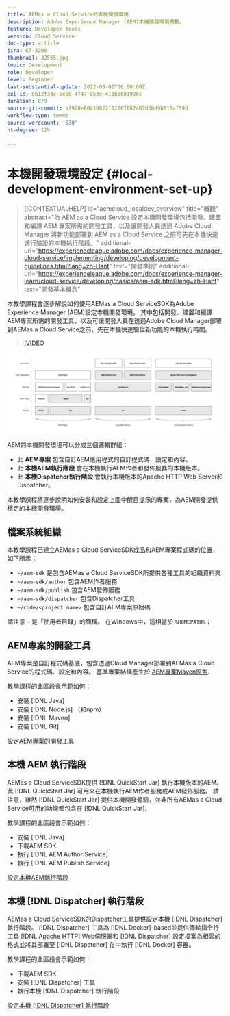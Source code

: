 ```yaml
---
title: AEMas a Cloud Service的本機開發環境
description: Adobe Experience Manager (AEM)本機開發環境概觀。
feature: Developer Tools
version: Cloud Service
doc-type: article
jira: KT-3290
thumbnail: 32565.jpg
topic: Development
role: Developer
level: Beginner
last-substantial-update: 2022-09-01T00:00:00Z
exl-id: 8b12f34c-be98-4f47-853c-411bb601990c
duration: 879
source-git-commit: af928e60410022f12207082467d3bd9b818af59d
workflow-type: tm+mt
source-wordcount: '530'
ht-degree: 12%

---
```


# 本機開發環境設定 {#local-development-environment-set-up}

>[!CONTEXTUALHELP]
>id="aemcloud_localdev_overview"
>title="概觀"
>abstract="為 AEM as a Cloud Service 設定本機開發環境包括開發、建置和編譯 AEM 專案所需的開發工具，以及讓開發人員透過 Adobe Cloud Manager 將新功能部署到 AEM as a Cloud Service 之前可先在本機快速進行驗證的本機執行階段。"
>additional-url="https://experienceleague.adobe.com/docs/experience-manager-cloud-service/implementing/developing/development-guidelines.html?lang=zh-Hant" text="開發準則"
>additional-url="https://experienceleague.adobe.com/docs/experience-manager-learn/cloud-service/developing/basics/aem-sdk.html?lang=zh-Hant" text="開發基本概念"

本教學課程會逐步解說如何使用AEMas a Cloud ServiceSDK為Adobe Experience Manager (AEM)設定本機開發環境。 其中包括開發、建置和編譯AEM專案所需的開發工具，以及可讓開發人員在透過Adobe Cloud Manager部署到AEMas a Cloud Service之前，先在本機快速驗證新功能的本機執行時間。

>[!VIDEO](https://video.tv.adobe.com/v/32565?quality=12&learn=on)

![AEMas a Cloud Service本機開發環境技術棧疊](./assets/overview/aem-sdk-technology-stack.png)

AEM的本機開發環境可以分成三個邏輯群組：

+ 此 __AEM專案__ 包含自訂AEM應用程式的自訂程式碼、設定和內容。
+ 此 __本機AEM執行階段__ 會在本機執行AEM作者和發佈服務的本機版本。
+ 此 __本機Dispatcher執行階段__ 會執行本機版本的Apache HTTP Web Server和Dispatcher。

本教學課程將逐步說明如何安裝和設定上圖中醒目提示的專案，為AEM開發提供穩定的本機開發環境。

## 檔案系統組織

本教學課程已建立AEMas a Cloud ServiceSDK成品和AEM專案程式碼的位置，如下所示：

+ `~/aem-sdk` 是包含AEMas a Cloud ServiceSDK所提供各種工具的組織資料夾
+ `~/aem-sdk/author` 包含AEM作者服務
+ `~/aem-sdk/publish` 包含AEM發佈服務
+ `~/aem-sdk/dispatcher` 包含Dispatcher工具
+ `~/code/<project name>` 包含自訂AEM專案原始碼

請注意 `~` 是「使用者目錄」的簡稱。 在Windows中，這相當於 `%HOMEPATH%`；

## AEM專案的開發工具

AEM專案是自訂程式碼基底，包含透過Cloud Manager部署到AEMas a Cloud Service的程式碼、設定和內容。 基準專案結構產生於 [AEM專案Maven原型](https://github.com/adobe/aem-project-archetype).

教學課程的此區段會示範如何：

+ 安裝 [!DNL Java]
+ 安裝 [!DNL Node.js] （和npm）
+ 安裝 [!DNL Maven]
+ 安裝 [!DNL Git]

[設定AEM專案的開發工具](./development-tools.md)

## 本機 AEM 執行階段

AEMas a Cloud ServiceSDK提供 [!DNL QuickStart Jar] 執行本機版本的AEM。 此 [!DNL QuickStart Jar] 可用來在本機執行AEM作者服務或AEM發佈服務。 請注意，雖然 [!DNL QuickStart Jar] 提供本機開發體驗，並非所有AEMas a Cloud Service可用的功能都包含在 [!DNL QuickStart Jar].

教學課程的此區段會示範如何：

+ 安裝 [!DNL Java]
+ 下載AEM SDK
+ 執行 [!DNL AEM Author Service]
+ 執行 [!DNL AEM Publish Service]

[設定本機AEM執行階段](./aem-runtime.md)

## 本機 [!DNL Dispatcher] 執行階段

AEMas a Cloud ServiceSDK的Dispatcher工具提供設定本機 [!DNL Dispatcher] 執行階段。 [!DNL Dispatcher] 工具為 [!DNL Docker]-based並提供傳輸指令行工具 [!DNL Apache HTTP] Web伺服器和 [!DNL Dispatcher] 設定檔案為相容的格式並將其部署至 [!DNL Dispatcher] 在中執行 [!DNL Docker] 容器。

教學課程的此區段會示範如何：

+ 下載AEM SDK
+ 安裝 [!DNL Dispatcher] 工具
+ 執行本機 [!DNL Dispatcher] 執行階段

[設定本機 [!DNL Dispatcher] 執行階段](./dispatcher-tools.md)
